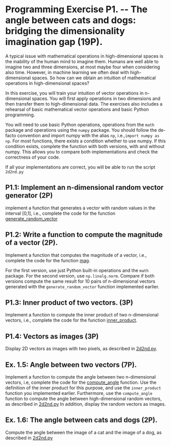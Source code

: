 # Programming Exercise P1. -- The angle between cats and dogs: bridging the dimensionality imagination gap (19P).

A typical issue with mathematical operations in high-dimensional spaces is the inability of the human mind to imagine them. Humans are well able to imagine two and three dimensions, at most maybe four when considering also time. However, in machine learning we often deal with high-dimensional spaces. So how can we obtain an intuition of mathematical operations in high-dimensional spaces?

In this exercise, you will train your intuition of vector operations in n-dimensional spaces. You will first apply operations in two dimensions and then transfer them to high-dimensional data. The exercises also includes a rehearsal of basic mathematical vector operations and basic Python programming. 

You will need to use basic Python operations, operations from the `math` package and operations using the `numpy` package. You should follow the de-facto convention and import numpy with the alias ``np``, i.e.,``import numpy as np``.
For most functions, there exists a condition whether to use numpy. If this condition exists, complete the function with both versions, with and without numpy. This allows you to compare both implementations and check the correctness of your code. 

If all your implementations are correct, you will be able to run the script `2d2nd.py`


## P1.1: Implement an n-dimensional random vector generator (2P)
implement a function that generates a vector with random values in the interval [0,1], i.e., complete the code for the function [generate_random_vector](helper_functions.py)


## P1.2: Write a function to compute the magnitude of a vector (2P). 
Implement a function that computes the magnitude of a vector, i.e., complete the code for the function [mag](helper_functions.py).

For the first version, use  just Python built-in operations and the `math` package. For the second version, use ``np.linalg.norm``.
Compare if both versions compute the same result for 10 pairs of n-dimensional vectors generated with the `generate_random_vector` function implemented earlier. 

## P1.3: Inner product of two vectors. (3P)
Implement a function to compute the inner product of two n-dimensional vectors, i.e., complete the code for the function [inner_product](helper_functions.py).

## P1.4: Vectors as images (3P)
Display 2D vectors as images with two pixels, as described in [2d2nd.py](2d2nd.py).

## Ex. 1.5: Angle between two vectors (7P).
Implement a function to compute the angle between two n-dimensional vectors, i.e, complete the code for the [compute_angle](helper_functions.py) function. Use the definition of the inner product for this purpose, and use the `inner_product` function you implemented earlier.
Furthermore, use the `compute_angle` function to compute the angle between high-dimensional random vectors, as described in [2d2nd.py](2d2nd.py)
In addition, display the random vectors as images. 

## Ex. 1.6: The angle between cats and dogs (2P). 
Compute the angle between the image of a cat and the image of a dog, as described in [2d2nd.py](2d2nd.py)


